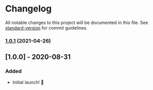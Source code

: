 # Changelog

All notable changes to this project will be documented in this file. See [standard-version](https://github.com/conventional-changelog/standard-version) for commit guidelines.

### [1.0.1](https://github.com/awslabs/fhir-works-on-aws-persistence-ddb/compare/v0.9.3...v1.0.1) (2021-04-26)

## [1.0.0] - 2020-08-31

### Added

- Initial launch! :rocket:
